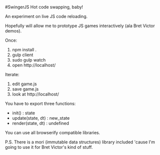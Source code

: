 #SwingerJS
Hot code swapping, baby!

An experiment on live JS code reloading.

Hopefully will allow me to prototype JS games interactively (ala Bret Victor demos).

Once:

1. npm install .
2. gulp client
3. sudo gulp watch
4. open http://localhost/

Iterate:

1. edit game.js
2. save game.js
3. look at http://localhost/

You have to export three functions:
- init() : state
- update(state, dt) : new_state
- render(state, dt) : undefined

You can use all browserify compatible libraries.

P.S.
There is a mori (immutable data structures) library included 'cause I'm going to use it for Bret Victor's kind of stuff.
